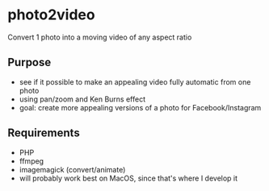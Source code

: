 # photo2video
Convert 1 photo into a moving video of any aspect ratio

## Purpose

* see if it possible to make an appealing video fully automatic from one photo
* using pan/zoom and Ken Burns effect
* goal: create more appealing versions of a photo for Facebook/Instagram

## Requirements
* PHP
* ffmpeg
* imagemagick (convert/animate)
* will probably work best on MacOS, since that's where I develop it
